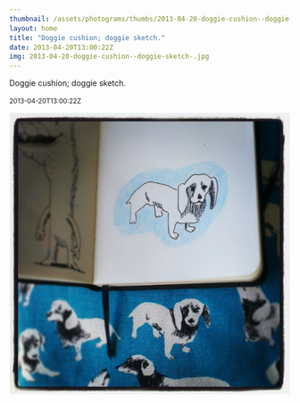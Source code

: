 ```yaml
---
thumbnail: /assets/photograms/thumbs/2013-04-20-doggie-cushion--doggie-sketch-.png
layout: home
title: "Doggie cushion; doggie sketch."
date: 2013-04-20T13:00:22Z
img: 2013-04-20-doggie-cushion--doggie-sketch-.jpg
---
```


Doggie cushion; doggie sketch.

<small>2013-04-20T13:00:22Z</small>

![Doggie cushion; doggie sketch.](/assets/photograms/original/2013-04-20-doggie-cushion--doggie-sketch-.jpg)
